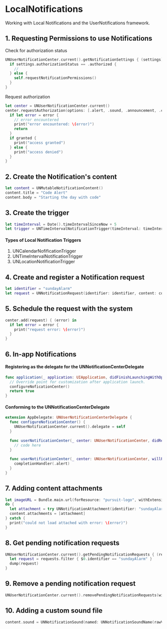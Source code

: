# LocalNotifications

Working with Local Notifications and the UserNotifications framework. 

## 1. Requesting Permissions to use Notifications 

Check for authorization status
```swift 
UNUserNotificationCenter.current().getNotificationSettings { (settings) in
  if settings.authorizationStatus == .authorized {
    //
  } else {
    self.requestNotificationPermissions()
  }
}
```

Request authorization
```swift 
let center = UNUserNotificationCenter.current()
center.requestAuthorization(options: [.alert, .sound, .announcement, .carPlay]) { (granted, error) in
  if let error = error {
    // error encountered
    print("error encountered: \(error)")
    return
  }
  if granted {
    print("access granted")
  } else {
    print("access denied")
  }
}
```

## 2. Create the Notification's content 

```swift 
let content = UNMutableNotificationContent()
content.title = "Code Alert"
content.body = "Starting the day with code"
```

## 3. Create the trigger

```swift 
let timeInterval = Date().timeIntervalSinceNow + 5
let trigger = UNTimeIntervalNotificationTrigger(timeInterval: timeInterval, repeats: false)
```

#### Types of Local Notification Triggers 

1. UNCalendarNofificationTrigger
2. UNTimeIntervalNotificationTrigger 
3. UNLocationNotificationTrigger

## 4. Create and register a Notification request 

```swift 
let identifier = "sundayAlarm"
let request = UNNotificationRequest(identifier: identifier, content: content, trigger: trigger)
```

## 5. Schedule the request with the system 

```swift 
center.add(request) { (error) in
  if let error = error {
    print("request error: \(error)")
  }
}
```

## 6. In-app Notifications 

#### Registering as the delegate for the UNNotificationCenterDelegate

```swift 
func application(_ application: UIApplication, didFinishLaunchingWithOptions launchOptions: [UIApplication.LaunchOptionsKey: Any]?) -> Bool {
  // Override point for customization after application launch.
  configureNoficationCenter()
  return true
}
```

#### Conforming to the UNNotificationCenterDelegate

```swift 
extension AppDelegate: UNUserNotificationCenterDelegate {
  func configureNoficationCenter() {
    UNUserNotificationCenter.current().delegate = self
  }
  
  func userNotificationCenter(_ center: UNUserNotificationCenter, didReceive response: UNNotificationResponse, withCompletionHandler completionHandler: @escaping () -> Void) {
    // code here
  }
  
  func userNotificationCenter(_ center: UNUserNotificationCenter, willPresent notification: UNNotification, withCompletionHandler completionHandler: @escaping (UNNotificationPresentationOptions) -> Void) {
    completionHandler(.alert)
  }
}
```

## 7. Adding content attachments 

```swift 
let imageURL = Bundle.main.url(forResource: "pursuit-logo", withExtension: "png")!
do {
  let attachment = try UNNotificationAttachment(identifier: "sundayAlarm", url: imageURL)
  content.attachments = [attachment]
} catch {
  print("could not load attached with error: \(error)")
}
```

## 8. Get pending notification requests 

```swift 
UNUserNotificationCenter.current().getPendingNotificationRequests { (requests) in
  let request = requests.filter { $0.identifier == "sundayAlarm" }
  dump(request)
}
```

## 9. Remove a pending notification request

```swift 
UNUserNotificationCenter.current().removePendingNotificationRequests(withIdentifiers: ["sundayAlarm"])
```

## 10. Adding a custom sound file 

```swift 
content.sound = UNNotificationSound(named: UNNotificationSoundName(rawValue: "deduction.mp3"))//.default
```
